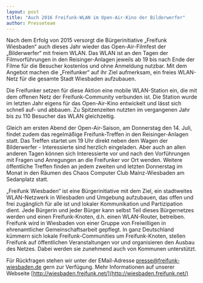 ```yaml
---
layout: post
title: "Auch 2016 Freifunk-WLAN im Open-Air-Kino der Bilderwerfer"
author: Presseteam
---
```


Nach dem Erfolg von 2015 versorgt die Bürgerinitiative „Freifunk 
Wiesbaden“ auch dieses Jahr wieder das Open-Air-Filmfest der 
„Bilderwerfer“ mit freiem WLAN. Das WLAN ist an den Tagen der 
Filmvorführungen in den Reisinger-Anlagen jeweils ab 19 bis nach 
Ende der Filme für die Besucher kostenlos und ohne Anmeldung 
nutzbar. Mit dem Angebot machen die „Freifunker“ auf ihr Ziel 
aufmerksam, ein freies WLAN-Netz für die gesamte Stadt Wiesbaden 
aufzubauen.

Die Freifunker setzen für diese Aktion eine mobile WLAN-Station ein, 
die mit dem offenen Netz der Freifunk-Community verbunden ist. Die 
Station wurde im letzten Jahr eigens für das Open-Air-Kino 
entwickelt und lässt sich schnell auf- und abbauen. Zu 
Spitzenzeiten nutzten im vergangenen Jahr bis zu 110 Besucher das 
WLAN gleichzeitig.

Gleich am ersten Abend der Open-Air-Saison, am Donnerstag den 14. 
Juli, findet zudem das regelmäßige Freifunk-Treffen in den 
Reisinger-Anlagen statt. Das Treffen startet um 19 Uhr direkt neben 
dem Wagen der Bilderwerfer - Interessierte sind herzlich eingeladen. 
Aber auch an allen anderen Tagen können sich Interessierte vor und 
nach den Vorführungen mit Fragen und Anregungen an die Freifunker 
vor Ort wenden. Weitere öffentliche Treffen finden an jedem zweiten 
und letzten Donnerstag im Monat in den Räumen des Chaos Computer 
Club Mainz-Wiesbaden am Sedanplatz statt. 

„Freifunk Wiesbaden“ ist eine Bürgerinitiative mit dem Ziel, ein
stadtweites WLAN­-Netzwerk in Wiesbaden und Umgebung aufzubauen, das
offen und frei zugänglich für alle ist und lokaler Kommunikation und
Partizipation dient. Jede Bürgerin und jeder Bürger kann selbst Teil
dieses Bürgernetzes werden und einen Freifunk­-Knoten, d.h. einen
WLAN­-Router, betreiben. Freifunk wird in Wiesbaden von einer Gruppe von
Freiwilligen in ehrenamtlicher Gemeinschaftsarbeit gepflegt. In ganz
Deutschland kümmern sich lokale Freifunk-Communities um
Freifunk-Knoten, stellen Freifunk auf öffentlichen Veranstaltungen vor
und organisieren den Ausbau des Netzes. Dabei werden sie zunehmend auch
von Kommunen unterstützt.

Für Rückfragen stehen wir unter der E­Mail-Adresse
[presse@freifunk­wiesbaden.de](mailto:presse@freifunk-wiesbaden.de) gern zur Verfügung. Mehr Informationen auf
unserer Webseite [http://wiesbaden.freifunk.net/](http://wiesbaden.freifunk.net/)
